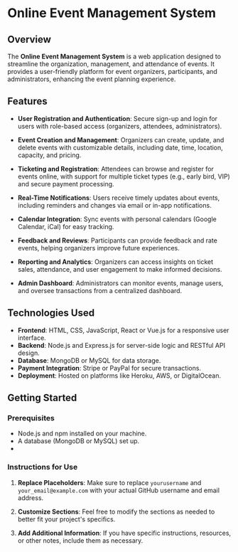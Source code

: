 # Online Event Management System

## Overview

The **Online Event Management System** is a web application designed to streamline the organization, management, and attendance of events. It provides a user-friendly platform for event organizers, participants, and administrators, enhancing the event planning experience.

## Features

- **User Registration and Authentication**: Secure sign-up and login for users with role-based access (organizers, attendees, administrators).
  
- **Event Creation and Management**: Organizers can create, update, and delete events with customizable details, including date, time, location, capacity, and pricing.

- **Ticketing and Registration**: Attendees can browse and register for events online, with support for multiple ticket types (e.g., early bird, VIP) and secure payment processing.

- **Real-Time Notifications**: Users receive timely updates about events, including reminders and changes via email or in-app notifications.

- **Calendar Integration**: Sync events with personal calendars (Google Calendar, iCal) for easy tracking.

- **Feedback and Reviews**: Participants can provide feedback and rate events, helping organizers improve future experiences.

- **Reporting and Analytics**: Organizers can access insights on ticket sales, attendance, and user engagement to make informed decisions.

- **Admin Dashboard**: Administrators can monitor events, manage users, and oversee transactions from a centralized dashboard.

## Technologies Used

- **Frontend**: HTML, CSS, JavaScript, React or Vue.js for a responsive user interface.
- **Backend**: Node.js and Express.js for server-side logic and RESTful API design.
- **Database**: MongoDB or MySQL for data storage.
- **Payment Integration**: Stripe or PayPal for secure transactions.
- **Deployment**: Hosted on platforms like Heroku, AWS, or DigitalOcean.

## Getting Started

### Prerequisites

- Node.js and npm installed on your machine.
- A database (MongoDB or MySQL) set up.
- 
### Instructions for Use

1. **Replace Placeholders**: Make sure to replace `yourusername` and `your_email@example.com` with your actual GitHub username and email address.

2. **Customize Sections**: Feel free to modify the sections as needed to better fit your project's specifics.

3. **Add Additional Information**: If you have specific instructions, resources, or other notes, include them as necessary.

